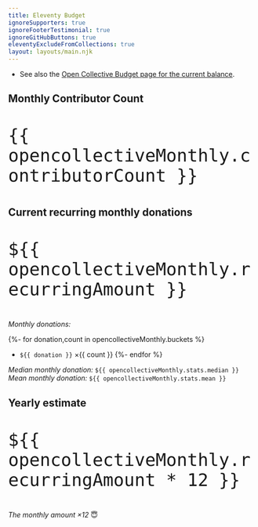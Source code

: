 ```yaml
---
title: Eleventy Budget
ignoreSupporters: true
ignoreFooterTestimonial: true
ignoreGitHubButtons: true
eleventyExcludeFromCollections: true
layout: layouts/main.njk
---
```

* See also the [Open Collective Budget page for the current balance](https://opencollective.com/11ty#section-budget).

## Monthly Contributor Count

<p style="font-size: 3em"><code>{{ opencollectiveMonthly.contributorCount }}</code></p>

## Current recurring monthly donations

<p style="font-size: 3em"><code>${{ opencollectiveMonthly.recurringAmount }}</code></p>

_Monthly donations:_

{%- for donation,count in opencollectiveMonthly.buckets %}
* `${{ donation }}` ×{{ count }}
{%- endfor %}

_Median monthly donation:_ `${{ opencollectiveMonthly.stats.median }}`
_Mean monthly donation:_ `${{ opencollectiveMonthly.stats.mean }}`

## Yearly estimate

<p style="font-size: 3em"><code>${{ opencollectiveMonthly.recurringAmount * 12 }}</code></p>

_The monthly amount ×12_ 😇